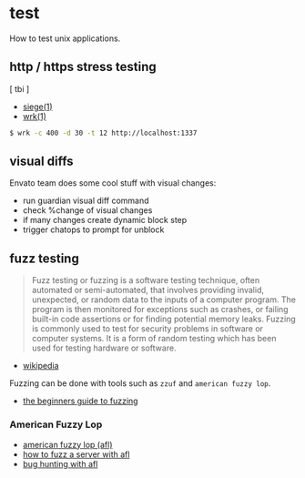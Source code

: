 # test
How to test unix applications.

## http / https stress testing
[ tbi ]
- [siege(1)](http://linux.die.net/man/1/siege)
- [wrk(1)](https://github.com/wg/wrk)

```sh
$ wrk -c 400 -d 30 -t 12 http://localhost:1337
```

## visual diffs
Envato team does some cool stuff with visual changes:
- run guardian visual diff command
- check %change of visual changes
- if many changes create dynamic block step
- trigger chatops to prompt for unblock

## fuzz testing
> Fuzz testing or fuzzing is a software testing technique, often automated or
> semi-automated, that involves providing invalid, unexpected, or random data
> to the inputs of a computer program. The program is then monitored for
> exceptions such as crashes, or failing built-in code assertions or for
> finding potential memory leaks. Fuzzing is commonly used to test for security
> problems in software or computer systems. It is a form of random testing
> which has been used for testing hardware or software.
- [wikipedia](https://en.wikipedia.org/wiki/Fuzz_testing)

Fuzzing can be done with tools such as `zzuf` and `american fuzzy lop`.
- [the beginners guide to fuzzing](https://fuzzing-project.org/tutorial1.html)

### American Fuzzy Lop
- [american fuzzy lop (afl)](http://lcamtuf.coredump.cx/afl/)
- [how to fuzz a server with afl](https://www.fastly.com/blog/how-fuzz-server-american-fuzzy-lop)
- [bug hunting with afl](https://josephg.com/blog/bug-hunting-with-american-fuzzy-lop/)
